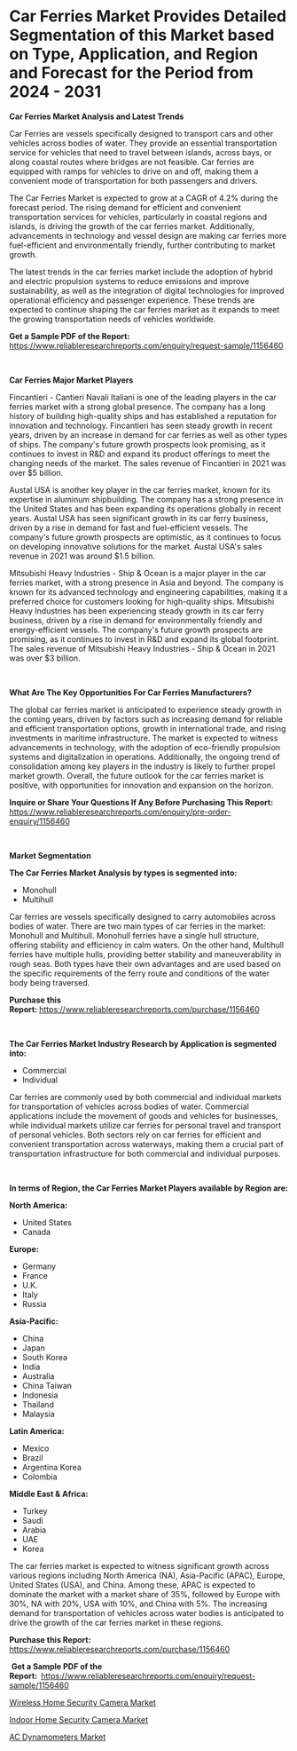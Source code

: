 <p><h1>Car Ferries Market Provides Detailed Segmentation of this Market based on Type, Application, and Region and Forecast for the Period from 2024 - 2031</h1></p><p><strong>Car Ferries Market Analysis and Latest Trends</strong></p>
<p><p>Car Ferries are vessels specifically designed to transport cars and other vehicles across bodies of water. They provide an essential transportation service for vehicles that need to travel between islands, across bays, or along coastal routes where bridges are not feasible. Car ferries are equipped with ramps for vehicles to drive on and off, making them a convenient mode of transportation for both passengers and drivers.</p><p>The Car Ferries Market is expected to grow at a CAGR of 4.2% during the forecast period. The rising demand for efficient and convenient transportation services for vehicles, particularly in coastal regions and islands, is driving the growth of the car ferries market. Additionally, advancements in technology and vessel design are making car ferries more fuel-efficient and environmentally friendly, further contributing to market growth.</p><p>The latest trends in the car ferries market include the adoption of hybrid and electric propulsion systems to reduce emissions and improve sustainability, as well as the integration of digital technologies for improved operational efficiency and passenger experience. These trends are expected to continue shaping the car ferries market as it expands to meet the growing transportation needs of vehicles worldwide.</p></p>
<p><strong>Get a Sample PDF of the Report:&nbsp;</strong> <a href="https://www.reliableresearchreports.com/enquiry/request-sample/1156460">https://www.reliableresearchreports.com/enquiry/request-sample/1156460</a></p>
<p>&nbsp;</p>
<p><strong>Car Ferries Major Market Players</strong></p>
<p><p>Fincantieri - Cantieri Navali Italiani is one of the leading players in the car ferries market with a strong global presence. The company has a long history of building high-quality ships and has established a reputation for innovation and technology. Fincantieri has seen steady growth in recent years, driven by an increase in demand for car ferries as well as other types of ships. The company's future growth prospects look promising, as it continues to invest in R&D and expand its product offerings to meet the changing needs of the market. The sales revenue of Fincantieri in 2021 was over $5 billion.</p><p>Austal USA is another key player in the car ferries market, known for its expertise in aluminum shipbuilding. The company has a strong presence in the United States and has been expanding its operations globally in recent years. Austal USA has seen significant growth in its car ferry business, driven by a rise in demand for fast and fuel-efficient vessels. The company's future growth prospects are optimistic, as it continues to focus on developing innovative solutions for the market. Austal USA's sales revenue in 2021 was around $1.5 billion.</p><p>Mitsubishi Heavy Industries - Ship & Ocean is a major player in the car ferries market, with a strong presence in Asia and beyond. The company is known for its advanced technology and engineering capabilities, making it a preferred choice for customers looking for high-quality ships. Mitsubishi Heavy Industries has been experiencing steady growth in its car ferry business, driven by a rise in demand for environmentally friendly and energy-efficient vessels. The company's future growth prospects are promising, as it continues to invest in R&D and expand its global footprint. The sales revenue of Mitsubishi Heavy Industries - Ship & Ocean in 2021 was over $3 billion.</p></p>
<p>&nbsp;</p>
<p><strong>What Are The Key Opportunities For Car Ferries Manufacturers?</strong></p>
<p><p>The global car ferries market is anticipated to experience steady growth in the coming years, driven by factors such as increasing demand for reliable and efficient transportation options, growth in international trade, and rising investments in maritime infrastructure. The market is expected to witness advancements in technology, with the adoption of eco-friendly propulsion systems and digitalization in operations. Additionally, the ongoing trend of consolidation among key players in the industry is likely to further propel market growth. Overall, the future outlook for the car ferries market is positive, with opportunities for innovation and expansion on the horizon.</p></p>
<p><strong>Inquire or Share Your Questions If Any Before Purchasing This Report:</strong> <a href="https://www.reliableresearchreports.com/enquiry/pre-order-enquiry/1156460">https://www.reliableresearchreports.com/enquiry/pre-order-enquiry/1156460</a></p>
<p>&nbsp;</p>
<p><strong>Market Segmentation</strong></p>
<p><strong>The Car Ferries Market Analysis by types is segmented into:</strong></p>
<p><ul><li>Monohull</li><li>Multihull</li></ul></p>
<p><p>Car ferries are vessels specifically designed to carry automobiles across bodies of water. There are two main types of car ferries in the market: Monohull and Multihull. Monohull ferries have a single hull structure, offering stability and efficiency in calm waters. On the other hand, Multihull ferries have multiple hulls, providing better stability and maneuverability in rough seas. Both types have their own advantages and are used based on the specific requirements of the ferry route and conditions of the water body being traversed.</p></p>
<p><strong>Purchase this Report:&nbsp;</strong><a href="https://www.reliableresearchreports.com/purchase/1156460">https://www.reliableresearchreports.com/purchase/1156460</a></p>
<p>&nbsp;</p>
<p><strong>The Car Ferries Market Industry Research by Application is segmented into:</strong></p>
<p><ul><li>Commercial</li><li>Individual</li></ul></p>
<p><p>Car ferries are commonly used by both commercial and individual markets for transportation of vehicles across bodies of water. Commercial applications include the movement of goods and vehicles for businesses, while individual markets utilize car ferries for personal travel and transport of personal vehicles. Both sectors rely on car ferries for efficient and convenient transportation across waterways, making them a crucial part of transportation infrastructure for both commercial and individual purposes.</p></p>
<p>&nbsp;</p>
<p><strong>In terms of Region, the Car Ferries Market Players available by Region are:</strong></p>
<p>
    <p> <strong> North America: </strong>
        <ul>
            <li>United States</li>
            <li>Canada</li>
        </ul>
        </p> 
    <p> <strong> Europe: </strong>
        <ul>
            <li>Germany</li>
            <li>France</li>
            <li>U.K.</li>
            <li>Italy</li>
            <li>Russia</li>
        </ul>
        </p> 
    <p> <strong> Asia-Pacific: </strong>
        <ul>
            <li>China</li>
            <li>Japan</li>
            <li>South Korea</li>
            <li>India</li>
            <li>Australia</li>
            <li>China Taiwan</li>
            <li>Indonesia</li>
            <li>Thailand</li>
            <li>Malaysia</li>
        </ul>
        </p> 
    <p> <strong> Latin America: </strong>
        <ul>
            <li>Mexico</li>
            <li>Brazil</li>
            <li>Argentina Korea</li>
            <li>Colombia</li>
        </ul>
        </p> 
    <p> <strong> Middle East & Africa: </strong>
        <ul>
            <li>Turkey</li>
            <li>Saudi</li>
            <li>Arabia</li>
            <li>UAE</li>
            <li>Korea</li>
        </ul>
    </p>
    </p>
<p><p>The car ferries market is expected to witness significant growth across various regions including North America (NA), Asia-Pacific (APAC), Europe, United States (USA), and China. Among these, APAC is expected to dominate the market with a market share of 35%, followed by Europe with 30%, NA with 20%, USA with 10%, and China with 5%. The increasing demand for transportation of vehicles across water bodies is anticipated to drive the growth of the car ferries market in these regions.</p></p>
<p><strong>Purchase this Report: </strong><a href="https://www.reliableresearchreports.com/purchase/1156460">https://www.reliableresearchreports.com/purchase/1156460</a></p>
<p>&nbsp;<strong>Get a Sample PDF of the Report:&nbsp;&nbsp;</strong><a href="https://www.reliableresearchreports.com/enquiry/request-sample/1156460">https://www.reliableresearchreports.com/enquiry/request-sample/1156460</a></p>
<p><strong></strong></p>
<p><p><a href="https://view.publitas.com/reportprime-1/wireless-home-security-camera-market-centers-on-aspects-such-as-market-growth-market-share-market-opportunity-and-projected-forecasts-spanning-from-2023-to-2030/">Wireless Home Security Camera Market</a></p><p><a href="https://view.publitas.com/reportprime-1/indoor-home-security-camera-market-size-focuses-on-market-dynamics-in-depth-analysis-and-future-projections-of-its-market-forecasted-for-period-from-2023-to-2030/">Indoor Home Security Camera Market</a></p><p><a href="https://view.publitas.com/reportprime-1/ac-dynamometers-market-size-market-trends-and-growth-outlook-forecasted-for-period-from-2023-to-2030/">AC Dynamometers Market</a></p></p>